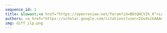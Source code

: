 ```yaml
---
sequence_id: 1
title: &lowast;<a href="https://openreview.net/forum?id=BOtQHCVIh_K">Learning Rules with Stratified Negation in Differentiable ILP</a>
authors: <a href="https://scholar.google.com/citations?user=IGsdszkAAAAJ">Giri P Krishnan</a>, <a href="https://scholar.google.com/citations?user=Tj47doAAAAAJ&hl=en">Frederick Maier</a>, <a href="https://www.cs.nmt.edu/~ramyaa/">Ramyaa Ramyaa</a>
img: diff_ilp.png
---
```

